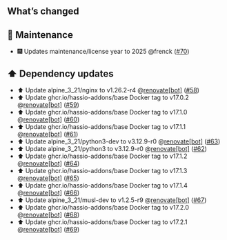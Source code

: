 ## What’s changed

## 🧰 Maintenance

- 🎆 Updates maintenance/license year to 2025 @frenck ([#70](https://github.com/hassio-addons/addon-sabnzbd/pull/70))

## ⬆️ Dependency updates

- ⬆️ Update alpine_3_21/nginx to v1.26.2-r4 @[renovate[bot]](https://github.com/apps/renovate) ([#58](https://github.com/hassio-addons/addon-sabnzbd/pull/58))
- ⬆️ Update ghcr.io/hassio-addons/base Docker tag to v17.0.2 @[renovate[bot]](https://github.com/apps/renovate) ([#59](https://github.com/hassio-addons/addon-sabnzbd/pull/59))
- ⬆️ Update ghcr.io/hassio-addons/base Docker tag to v17.1.0 @[renovate[bot]](https://github.com/apps/renovate) ([#60](https://github.com/hassio-addons/addon-sabnzbd/pull/60))
- ⬆️ Update ghcr.io/hassio-addons/base Docker tag to v17.1.1 @[renovate[bot]](https://github.com/apps/renovate) ([#61](https://github.com/hassio-addons/addon-sabnzbd/pull/61))
- ⬆️ Update alpine_3_21/python3-dev to v3.12.9-r0 @[renovate[bot]](https://github.com/apps/renovate) ([#63](https://github.com/hassio-addons/addon-sabnzbd/pull/63))
- ⬆️ Update alpine_3_21/python3 to v3.12.9-r0 @[renovate[bot]](https://github.com/apps/renovate) ([#62](https://github.com/hassio-addons/addon-sabnzbd/pull/62))
- ⬆️ Update ghcr.io/hassio-addons/base Docker tag to v17.1.2 @[renovate[bot]](https://github.com/apps/renovate) ([#64](https://github.com/hassio-addons/addon-sabnzbd/pull/64))
- ⬆️ Update ghcr.io/hassio-addons/base Docker tag to v17.1.3 @[renovate[bot]](https://github.com/apps/renovate) ([#65](https://github.com/hassio-addons/addon-sabnzbd/pull/65))
- ⬆️ Update ghcr.io/hassio-addons/base Docker tag to v17.1.4 @[renovate[bot]](https://github.com/apps/renovate) ([#66](https://github.com/hassio-addons/addon-sabnzbd/pull/66))
- ⬆️ Update alpine_3_21/musl-dev to v1.2.5-r9 @[renovate[bot]](https://github.com/apps/renovate) ([#67](https://github.com/hassio-addons/addon-sabnzbd/pull/67))
- ⬆️ Update ghcr.io/hassio-addons/base Docker tag to v17.2.0 @[renovate[bot]](https://github.com/apps/renovate) ([#68](https://github.com/hassio-addons/addon-sabnzbd/pull/68))
- ⬆️ Update ghcr.io/hassio-addons/base Docker tag to v17.2.1 @[renovate[bot]](https://github.com/apps/renovate) ([#69](https://github.com/hassio-addons/addon-sabnzbd/pull/69))

